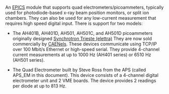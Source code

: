 An [EPICS](http://www.aps.anl.gov/epics/) 
module that supports quad electrometers/picoammeters, typically used for photodiode-based
x-ray beam position monitors, or split ion chambers. They can also be used for any
low-current measurement that requires high speed digital input. There is support
for two models:</p>

* The AH401B, AH401D, AH501, AH501C, and AH501D picoammeters originally designed
[Synchrotron Trieste (elettra)](http://ilo.elettra.trieste.it/index.php?page=_layout_prodotto&amp;id=54&amp;lang=en)
They are now sold commercially by [CAENels](http://www.caenels.com/caenels/products.php).
These devices communicate using TCP/IP over 100 Mbit/s Ethernet or high-speed serial. 
They provide 4-channel current measurements at up to 1000 Hz (AH401 series) or 6510 Hz (AH501 series).

* The Quad Electrometer built by Steve Ross from the APS (called APS_EM in this document). 
This device consists of a 4-channel digital electrometer unit and 2 VME boards. 
The device provides 2 readings per diode at up to 813 Hz.

 
